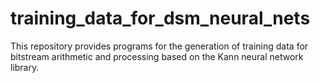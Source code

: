# training_data_for_dsm_neural_nets
This repository provides programs for the generation of training data for bitstream arithmetic and processing based on the Kann neural network library.
